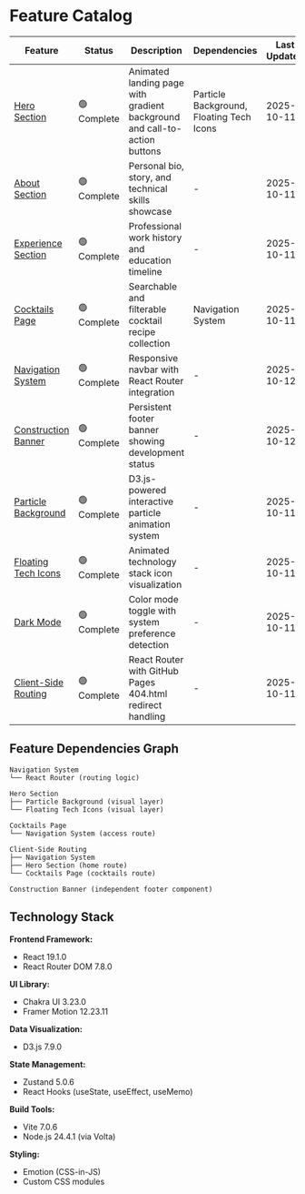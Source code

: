 # Feature Catalog

| Feature | Status | Description | Dependencies | Last Updated |
|---------|--------|-------------|--------------|--------------|
| [Hero Section](./hero-section/) | 🟢 Complete | Animated landing page with gradient background and call-to-action buttons | Particle Background, Floating Tech Icons | 2025-10-11 |
| [About Section](./about-section/) | 🟢 Complete | Personal bio, story, and technical skills showcase | - | 2025-10-11 |
| [Experience Section](./experience-section/) | 🟢 Complete | Professional work history and education timeline | - | 2025-10-11 |
| [Cocktails Page](./cocktails-page/) | 🟢 Complete | Searchable and filterable cocktail recipe collection | Navigation System | 2025-10-11 |
| [Navigation System](./navigation-system/) | 🟢 Complete | Responsive navbar with React Router integration | - | 2025-10-12 |
| [Construction Banner](./construction-banner/) | 🟢 Complete | Persistent footer banner showing development status | - | 2025-10-12 |
| [Particle Background](./particle-background/) | 🟢 Complete | D3.js-powered interactive particle animation system | - | 2025-10-11 |
| [Floating Tech Icons](./floating-tech-icons/) | 🟢 Complete | Animated technology stack icon visualization | - | 2025-10-11 |
| [Dark Mode](./dark-mode/) | 🟢 Complete | Color mode toggle with system preference detection | - | 2025-10-11 |
| [Client-Side Routing](./client-side-routing/) | 🟢 Complete | React Router with GitHub Pages 404.html redirect handling | - | 2025-10-11 |

## Feature Dependencies Graph

```
Navigation System
└── React Router (routing logic)

Hero Section
├── Particle Background (visual layer)
└── Floating Tech Icons (visual layer)

Cocktails Page
└── Navigation System (access route)

Client-Side Routing
├── Navigation System
├── Hero Section (home route)
└── Cocktails Page (cocktails route)

Construction Banner (independent footer component)
```

## Technology Stack

**Frontend Framework:**
- React 19.1.0
- React Router DOM 7.8.0

**UI Library:**
- Chakra UI 3.23.0
- Framer Motion 12.23.11

**Data Visualization:**
- D3.js 7.9.0

**State Management:**
- Zustand 5.0.6
- React Hooks (useState, useEffect, useMemo)

**Build Tools:**
- Vite 7.0.6
- Node.js 24.4.1 (via Volta)

**Styling:**
- Emotion (CSS-in-JS)
- Custom CSS modules
